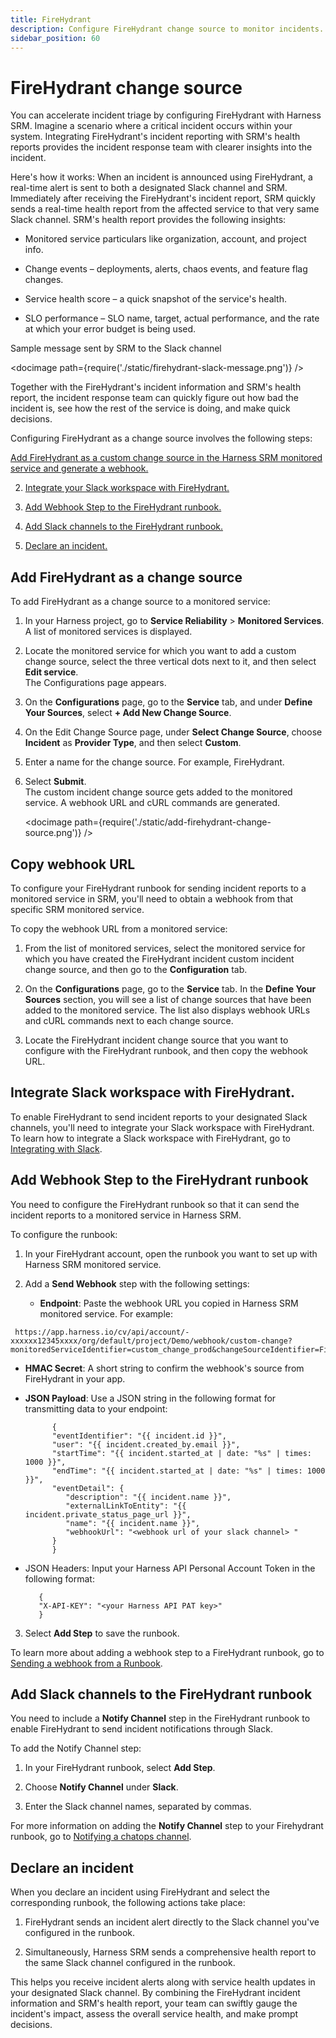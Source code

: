 ```yaml
---
title: FireHydrant
description: Configure FireHydrant change source to monitor incidents.
sidebar_position: 60
---
```


# FireHydrant change source

You can accelerate incident triage by configuring FireHydrant with Harness SRM. Imagine a scenario where a critical incident occurs within your system. Integrating FireHydrant's incident reporting with SRM's health reports provides the incident response team with clearer insights into the incident.

Here's how it works: When an incident is announced using FireHydrant, a real-time alert is sent to both a designated Slack channel and SRM. Immediately after receiving the FireHydrant's incident report, SRM quickly sends a real-time health report from the affected service to that very same Slack channel. SRM's health report provides the following insights:

- Monitored service particulars like organization, account, and project info.

- Change events – deployments, alerts, chaos events, and feature flag changes.

- Service health score – a quick snapshot of the service's health.

- SLO performance – SLO name, target, actual performance, and the rate at which your error budget is being used.


Sample message sent by SRM to the Slack channel

<docimage path={require('./static/firehydrant-slack-message.png')} />

Together with the FireHydrant's incident information and SRM's health report, the incident response team can quickly figure out how bad the incident is, see how the rest of the service is doing, and make quick decisions.

Configuring FireHydrant as a change source involves the following steps:

[Add FireHydrant as a custom change source in the Harness SRM monitored service and generate a webhook.](#add-firehydrant-as-a-change-source)

2. [Integrate your Slack workspace with FireHydrant.](#integrate-slack-workspace-with-firehydrant)
   
3. [Add Webhook Step to the FireHydrant runbook.](#add-webhook-step-to-the-firehydrant-runbook)
   
4. [Add Slack channels to the FireHydrant runbook.](#add-slack-channels-to-the-firehydrant-runbook)
   
5. [Declare an incident.](#declare-an-incident)


## Add FireHydrant as a change source

To add FireHydrant as a change source to a monitored service:

1. In your Harness project, go to **Service Reliability** > **Monitored Services**.  
   A list of monitored services is displayed.

2. Locate the monitored service for which you want to add a custom change source, select the three vertical dots next to it, and then select **Edit service**.  
   The Configurations page appears.

3. On the **Configurations** page, go to the **Service** tab, and under **Define Your Sources**, select **+ Add New Change Source**.  

4. On the Edit Change Source page, under **Select Change Source**, choose **Incident** as **Provider Type**, and then select **Custom**.

5. Enter a name for the change source. For example, FireHydrant.

6.  Select **Submit**.  
    The custom incident change source gets added to the monitored service. A webhook URL and cURL commands are generated.

    <docimage path={require('./static/add-firehydrant-change-source.png')} />


## Copy webhook URL

To configure your FireHydrant runbook for sending incident reports to a monitored service in SRM, you'll need to obtain a webhook from that specific SRM monitored service.

To copy the webhook URL from a monitored service:

1. From the list of monitored services, select the monitored service for which you have created the FireHydrant incident custom incident change source, and then go to the **Configuration** tab.  

2. On the **Configurations** page, go to the **Service** tab. In the **Define Your Sources** section, you will see a list of change sources that have been added to the monitored service. The list also displays webhook URLs and cURL commands next to each change source.

3. Locate the FireHydrant incident change source that you want to configure with the FireHydrant runbook, and then copy the webhook URL.


## Integrate Slack workspace with FireHydrant.

To enable FireHydrant to send incident reports to your designated Slack channels, you'll need to integrate your Slack workspace with FireHydrant. To learn how to integrate a Slack workspace with FireHydrant, go to [Integrating with Slack]( https://firehydrant.com/docs/integration-guides/integrating-with-slack/).


## Add Webhook Step to the FireHydrant runbook

You need to configure the FireHydrant runbook so that it can send the incident reports to a monitored service in Harness SRM.

To configure the runbook:

1. In your FireHydrant account, open the runbook you want to set up with Harness SRM monitored service.
   
2. Add a **Send Webhook** step with the following settings:
   
   - **Endpoint**: Paste the webhook URL you copied in Harness SRM monitored service. For example:
  
```
 https://app.harness.io/cv/api/account/-xxxxxx12345xxxx/org/default/project/Demo/webhook/custom-change?monitoredServiceIdentifier=custom_change_prod&changeSourceIdentifier=Fire_Hydrant
```

   
   - **HMAC Secret**: A short string to confirm the webhook's source from FireHydrant in your app.
   
   - **JSON Payload**: Use a JSON string in the following format for transmitting data to your endpoint:
  

      ```
            {
            "eventIdentifier": "{{ incident.id }}",
            "user": "{{ incident.created_by.email }}",
            "startTime": "{{ incident.started_at | date: "%s" | times: 1000 }}",
            "endTime": "{{ incident.started_at | date: "%s" | times: 1000 }}",
            "eventDetail": {
               "description": "{{ incident.name }}",
               "externalLinkToEntity": "{{ incident.private_status_page_url }}",
               "name": "{{ incident.name }}",
               "webhookUrl": "<webhook url of your slack channel> "
            }
            }
      ```
  
   - JSON Headers: Input your Harness API Personal Account Token in the following format:
  

      ```
         {
         "X-API-KEY": "<your Harness API PAT key>"
         }
      ```

  
3. Select **Add Step** to save the runbook.

To learn more about adding a webhook step to a FireHydrant runbook, go to [Sending a webhook from a Runbook]( https://firehydrant.com/docs/configuring-firehydrant/sending-a-webhook-from-a-runbook/).


## Add Slack channels to the FireHydrant runbook

You need to include a **Notify Channel** step in the FireHydrant runbook to enable FireHydrant to send incident notifications through Slack.

To add the Notify Channel step:

1. In your FireHydrant runbook, select **Add Step**.

2. Choose **Notify Channel** under **Slack**.

3. Enter the Slack channel names, separated by commas.

For more information on adding the **Notify Channel** step to your Firehydrant runbook, go to [Notifying a chatops channel]( https://firehydrant.com/docs/configuring-firehydrant/notifying-a-chatops-channel/).


## Declare an incident

When you declare an incident using FireHydrant and select the corresponding runbook, the following actions take place:

1. FireHydrant sends an incident alert directly to the Slack channel you've configured in the runbook.
   
2. Simultaneously, Harness SRM sends a comprehensive health report to the same Slack channel configured in the runbook.

This helps you receive incident alerts along with service health updates in your designated Slack channel.
By combining the FireHydrant incident information and SRM's health report, your team can swiftly gauge the incident's impact, assess the overall service health, and make prompt decisions.
